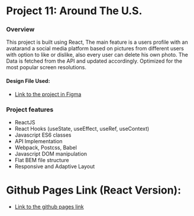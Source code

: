 # Project 11: Around The U.S.

### Overview
This project is built using React, The main feature is a users profile with an avatarand a social media platform based on pictures from different users with option to like or dislike, also every user can delete his own photo.
The Data is fetched from the API and updated accordingly.
Optimized for the most popular screen resolutions.

#### Design File Used:

- [Link to the project in Figma](https://www.figma.com/file/SurN1jaeEQIhuZEDMhmWWf/Sprint-4-Around-The-U.S.-desktop-mobile?node-id=0%3A1)

### Project features


- ReactJS
- React Hooks (useState, useEffect, useRef, useContext)
- Javascript ES6 classes
- API Implementation
- Webpack, Postcss, Babel
- Javascript DOM manipulation
- Flat BEM file structure
- Responsive and Adaptive Layout

# Github Pages Link (React Version):

- [Link to the github pages link](https://amitay96.github.io/around-react)
